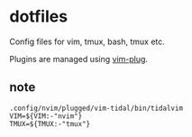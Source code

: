# dotfiles

Config files for vim, tmux, bash, tmux etc.

Plugins are managed using [vim-plug](https://github.com/junegunn/vim-plug).

## note ###

```
.config/nvim/plugged/vim-tidal/bin/tidalvim
VIM=${VIM:-"nvim"}
TMUX=${TMUX:-"tmux"}
```
